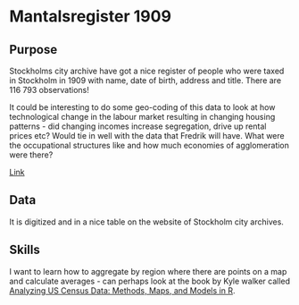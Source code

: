 # Mantalsregister 1909

## Purpose

Stockholms city archive have got a nice register of people who were taxed in Stockholm in 1909 with name, date of birth, address and title. There are 116 793 observations!

It could be interesting to do some geo-coding of this data to look at how technological change in the labour market resulting in changing housing patterns - did changing incomes increase segregation, drive up rental prices etc? Would tie in well with the data that Fredrik will have. What were the occupational structures like and how much economies of agglomeration were there?

[Link](https://sok.stadsarkivet.stockholm.se/Databas/mantalsregister-1909/Sok?sidindex=0)

## Data

It is digitized and in a nice table on the website of Stockholm city archives. 

## Skills

I want to learn how to aggregate by region where there are points on a map and calculate averages - can perhaps look at the book by Kyle walker called [Analyzing US Census Data: Methods, Maps, and Models in R](https://walker-data.com/census-r/).
